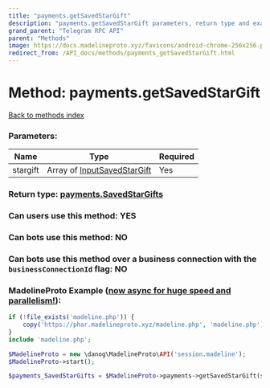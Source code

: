 ```yaml
---
title: "payments.getSavedStarGift"
description: "payments.getSavedStarGift parameters, return type and example"
grand_parent: "Telegram RPC API"
parent: "Methods"
image: https://docs.madelineproto.xyz/favicons/android-chrome-256x256.png
redirect_from: /API_docs/methods/payments_getSavedStarGift.html
---
```

# Method: payments.getSavedStarGift
[Back to methods index](index.html)



### Parameters:

| Name     |    Type       | Required |
|----------|---------------|----------|
|stargift|Array of [InputSavedStarGift](/API_docs/types/InputSavedStarGift.html) | Yes|


### Return type: [payments.SavedStarGifts](/API_docs/types/payments.SavedStarGifts.html)

### Can users use this method: **YES**


### Can bots use this method: **NO**


### Can bots use this method over a business connection with the `businessConnectionId` flag: **NO**


### MadelineProto Example ([now async for huge speed and parallelism!](https://docs.madelineproto.xyz/docs/ASYNC.html)):


```php
if (!file_exists('madeline.php')) {
    copy('https://phar.madelineproto.xyz/madeline.php', 'madeline.php');
}
include 'madeline.php';

$MadelineProto = new \danog\MadelineProto\API('session.madeline');
$MadelineProto->start();

$payments_SavedStarGifts = $MadelineProto->payments->getSavedStarGift(stargift: [$InputSavedStarGift, $InputSavedStarGift], );
```

